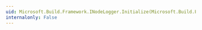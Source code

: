 ```yaml
---
uid: Microsoft.Build.Framework.INodeLogger.Initialize(Microsoft.Build.Framework.IEventSource,System.Int32)
internalonly: False
---
```

